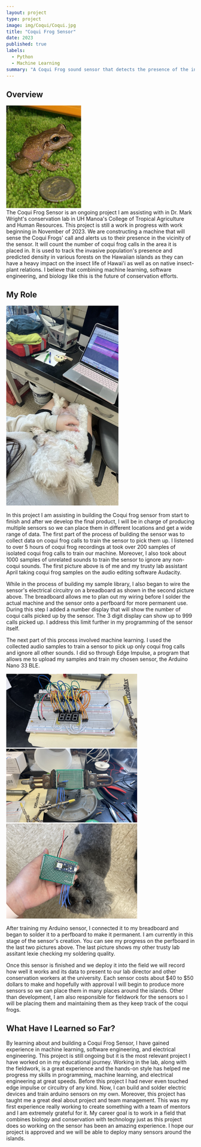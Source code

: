 ```yaml
---
layout: project
type: project
image: img/Coqui/Coqui.jpg
title: "Coqui Frog Sensor"
date: 2023
published: true
labels:
  - Python
  - Machine Learning
summary: "A Coqui Frog sound sensor that detects the presence of the invasive species."
---
```


## Overview
<div>
  <div style="margin-right: 20px;">
    <img width="200px" src="../img/Coqui/Coqui.jpg" >
  </div>
  <div>
    The Coqui Frog Sensor is an ongoing project I am assisting with in Dr. Mark Wright's conservation lab in UH Manoa's College of Tropical Agriculture and Human Resources. This project is still a work in progress with work beginning in November of 2023. We are constructing a machine that will sense the Coqui Frogs' call and alerts us to their presence in the vicinity of the sensor. It will count the number of coqui frog calls in the area it is placed in. It is used to track the invasive population's presence and predicted density in various forests on the Hawaiian islands as they can have a heavy impact on the insect life of Hawai'i as well as on native insect-plant relations. I believe that combining machine learning, software engineering, and biology like this is the future of conservation efforts. 
  </div>
</div>

## My Role
<div class="text-center p-4">
    <img width="300px" src="../img/Coqui/April.jpeg" class="img-thumbnail" >

In this project I am assisting in building the Coqui frog sensor from start to finish and after we develop the final product, I will be in charge of producing multiple sensors so we can place them in different locations and get a wide range of data. The first part of the process of building the sensor was to collect data on coqui frog calls to train the sensor to pick them up. I listened to over 5 hours of coqui frog recordings at took over 200 samples of isolated coqui frog calls to train our machine. Moreover, I also took about 1000 samples of unrelated sounds to train the sensor to ignore any non-coqui sounds. The first picture above is of me and my trusty lab assistant April taking coqui frog samples on the audio editing software Audacity. 

While in the process of building my sample library, I also began to wire the sensor's electrical circuitry on a breadboard as shown in the second picture above. The breadboard allows me to plan out my wiring before I solder the actual machine and the sensor onto a perfboard for more permanent use. During this step I added a number display that will show the number of coqui calls picked up by the sensor. The 3 digit display can show up to 999 calls picked up. I address this limit further in my programming of the sensor itself.

The next part of this process involved machine learning. I used the collected audio samples to train a sensor to pick up only coqui frog calls and ignore all other sounds. I did so through Edge Impulse, a program that allows me to upload my samples and train my chosen sensor, the Arduino Nano 33 BLE.
</div>

<div class="text-center p-4">
    <img width="350px" src="../img/Coqui/CoquiBreadBoard.jpeg" class="img-thumbnail" >
    <img width="350px" src="../img/Coqui/PerfBoard.jpeg" class="img-thumbnail" >
    <img width="350px" src="../img/Coqui/SensorLexie.jpeg" class="img-thumbnail" >
</div>

After training my Arduino sensor, I connected it to my breadboard and began to solder it to a perfboard to make it permanent. I am currently in this stage of the sensor's creation. You can see my progress on the perfboard in the last two pictures above. The last picture shows my other trusty lab assitant lexie checking my soldering quality.

Once this sensor is finished and we deploy it into the field we will record how well it works and its data to present to our lab director and other conservation workers at the university. Each sensor costs about $40 to $50 dollars to make and hopefully with approval I will begin to produce more sensors so we can place them in many places around the islands. Other than development, I am also responsible for fieldwork for the sensors so I will be placing them and maintaining them as they keep track of the coqui frogs. 

## What Have I Learned so Far?
By learning about and building a Coqui Frog Sensor, I have gained experience in machine learning, software engineering, and electrical engineering. This project is still ongoing but it is the most relevant project I have worked on in my educational journey. Working in the lab, along with the fieldwork, is a great experience and the hands-on style has helped me progress my skills in programming, machine learning, and electrical engineering at great speeds. Before this project I had never even touched edge impulse or circuitry of any kind. Now, I can build and solder electric devices and train arduino sensors on my own. Moreover, this project has taught me a great deal about project and team management. This was my first experience really working to create something with a team of mentors and I am extremely grateful for it. My career goal is to work in a field that combines biology and conservation with technology just as this project does so working on the sensor has been an amazing experience. I hope our project is approved and we will be able to deploy many sensors around the islands. 
